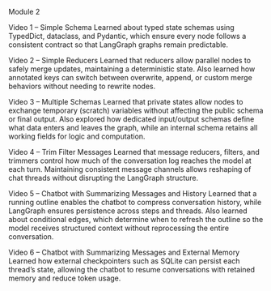 
Module 2

Video 1 – Simple Schema
Learned about typed state schemas using TypedDict, dataclass, and Pydantic, which ensure every node follows a consistent contract so that LangGraph graphs remain predictable.

Video 2 – Simple Reducers
Learned that reducers allow parallel nodes to safely merge updates, maintaining a deterministic state. Also learned how annotated keys can switch between overwrite, append, or custom merge behaviors without needing to rewrite nodes.

Video 3 – Multiple Schemas
Learned that private states allow nodes to exchange temporary (scratch) variables without affecting the public schema or final output. Also explored how dedicated input/output schemas define what data enters and leaves the graph, while an internal schema retains all working fields for logic and computation.

Video 4 – Trim Filter Messages
Learned that message reducers, filters, and trimmers control how much of the conversation log reaches the model at each turn. Maintaining consistent message channels allows reshaping of chat threads without disrupting the LangGraph structure.

Video 5 – Chatbot with Summarizing Messages and History
Learned that a running outline enables the chatbot to compress conversation history, while LangGraph ensures persistence across steps and threads. Also learned about conditional edges, which determine when to refresh the outline so the model receives structured context without reprocessing the entire conversation.

Video 6 – Chatbot with Summarizing Messages and External Memory
Learned how external checkpointers such as SQLite can persist each thread’s state, allowing the chatbot to resume conversations with retained memory and reduce token usage.
